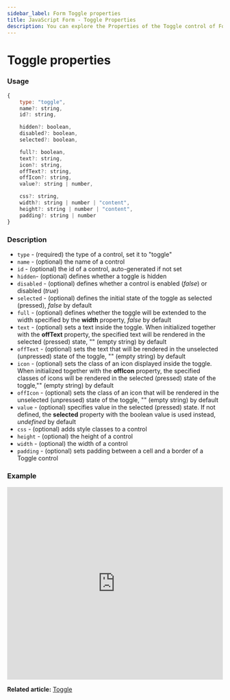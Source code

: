 ```yaml
---
sidebar_label: Form Toggle properties
title: JavaScript Form - Toggle Properties 
description: You can explore the Properties of the Toggle control of Form in the documentation of the DHTMLX JavaScript UI library. Browse developer guides and API reference, try out code examples and live demos, and download a free 30-day evaluation version of DHTMLX Suite.
---
```


# Toggle properties

### Usage

~~~js
{
    type: "toggle",
    name?: string,
    id?: string,

    hidden?: boolean,
    disabled?: boolean,
    selected?: boolean,

    full?: boolean,
    text?: string,
    icon?: string,
    offText?: string,
    offIcon?: string,
    value?: string | number,

    css?: string,
    width?: string | number | "content",
    height?: string | number | "content",
    padding?: string | number
}
~~~

### Description

- `type` - (required) the type of a control, set it to "toggle"
- `name` - (optional) the name of a control
- `id` - (optional) the id of a control, auto-generated if not set
- `hidden`- (optional) defines whether a toggle is hidden
- `disabled` - (optional) defines whether a control is enabled (*false*) or disabled (*true*)
- `selected` - (optional) defines the initial state of the toggle as selected (pressed), *false* by default
- `full` - (optional) defines whether the toggle will be extended to the width specified by the **width** property, *false* by default
- `text` - (optional) sets a text inside the toggle. When initialized together with the **offText** property, the specified text will be rendered in the selected (pressed) state, "" (empty string) by default
- `offText` - (optional) sets the text that will be rendered in the unselected (unpressed) state of the toggle, "" (empty string) by default
- `icon` - (optional) sets the class of an icon displayed inside the toggle. When initialized together with the **offIcon** property, the specified classes of icons will be rendered in the selected (pressed) state of the toggle,"" (empty string) by default
- `offIcon` - (optional) sets the class of an icon that will be rendered in the unselected (unpressed) state of the toggle, "" (empty string) by default
- `value` - (optional) specifies value in the selected (pressed) state. If not defined, the **selected** property with the boolean value is used instead, *undefined* by default
- `css` - (optional) adds style classes to a control
- `height` - (optional) the height of a control
- `width` - (optional) the width of a control
- `padding` - (optional) sets padding between a cell and a border of a Toggle control

### Example

<iframe src="https://snippet.dhtmlx.com/ap3ilv0i?mode=js" frameborder="0" class="snippet_iframe" width="100%" height="450"></iframe>

**Related article:** [Toggle](form/toggle.md)